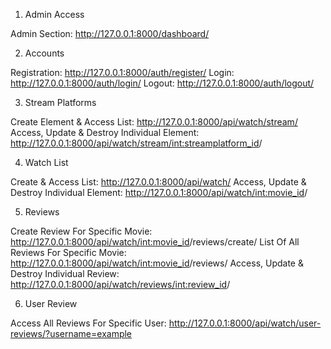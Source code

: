 1. Admin Access

Admin Section: http://127.0.0.1:8000/dashboard/

2. Accounts

Registration: http://127.0.0.1:8000/auth/register/
Login: http://127.0.0.1:8000/auth/login/
Logout: http://127.0.0.1:8000/auth/logout/

3. Stream Platforms

Create Element & Access List: http://127.0.0.1:8000/api/watch/stream/
Access, Update & Destroy Individual Element: http://127.0.0.1:8000/api/watch/stream/<int:streamplatform_id>/

4. Watch List

Create & Access List: http://127.0.0.1:8000/api/watch/
Access, Update & Destroy Individual Element: http://127.0.0.1:8000/api/watch/<int:movie_id>/

5. Reviews

Create Review For Specific Movie: http://127.0.0.1:8000/api/watch/<int:movie_id>/reviews/create/
List Of All Reviews For Specific Movie: http://127.0.0.1:8000/api/watch/<int:movie_id>/reviews/
Access, Update & Destroy Individual Review: http://127.0.0.1:8000/api/watch/reviews/<int:review_id>/

6. User Review

Access All Reviews For Specific User: http://127.0.0.1:8000/api/watch/user-reviews/?username=example
